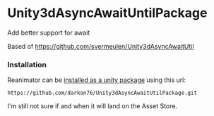 # Unity3dAsyncAwaitUntilPackage
Add better support for await

Based of https://github.com/svermeulen/Unity3dAsyncAwaitUtil


### Installation
Reanimator can be [installed as a unity package](https://docs.unity3d.com/Manual/upm-ui-giturl.html) 
using this url:
```
https://github.com/darkon76/Unity3dAsyncAwaitUtilPackage.git
```
I'm still not sure if and when it will land on the Asset Store.